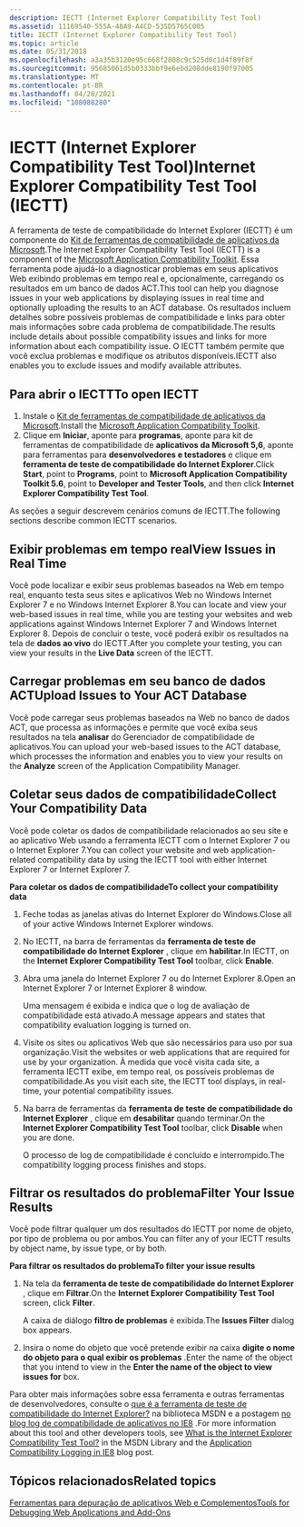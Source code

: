 ```yaml
---
description: IECTT (Internet Explorer Compatibility Test Tool)
ms.assetid: 11169540-555A-48A9-A4CD-535D5765C005
title: IECTT (Internet Explorer Compatibility Test Tool)
ms.topic: article
ms.date: 05/31/2018
ms.openlocfilehash: a3a35b3120e95c668f2808c9c525d0c1d4f89f8f
ms.sourcegitcommit: 95685061d5b0333bbf9e6ebd208dde8190f97005
ms.translationtype: MT
ms.contentlocale: pt-BR
ms.lasthandoff: 04/28/2021
ms.locfileid: "108088280"
---
```

# <a name="internet-explorer-compatibility-test-tool-iectt"></a><span data-ttu-id="16d8a-103">IECTT (Internet Explorer Compatibility Test Tool)</span><span class="sxs-lookup"><span data-stu-id="16d8a-103">Internet Explorer Compatibility Test Tool (IECTT)</span></span>

<span data-ttu-id="16d8a-104">A ferramenta de teste de compatibilidade do Internet Explorer (IECTT) é um componente do [Kit de ferramentas de compatibilidade de aplicativos da Microsoft](/windows-hardware/get-started/adk-install).</span><span class="sxs-lookup"><span data-stu-id="16d8a-104">The Internet Explorer Compatibility Test Tool (IECTT) is a component of the [Microsoft Application Compatibility Toolkit](/windows-hardware/get-started/adk-install).</span></span> <span data-ttu-id="16d8a-105">Essa ferramenta pode ajudá-lo a diagnosticar problemas em seus aplicativos Web exibindo problemas em tempo real e, opcionalmente, carregando os resultados em um banco de dados ACT.</span><span class="sxs-lookup"><span data-stu-id="16d8a-105">This tool can help you diagnose issues in your web applications by displaying issues in real time and optionally uploading the results to an ACT database.</span></span> <span data-ttu-id="16d8a-106">Os resultados incluem detalhes sobre possíveis problemas de compatibilidade e links para obter mais informações sobre cada problema de compatibilidade.</span><span class="sxs-lookup"><span data-stu-id="16d8a-106">The results include details about possible compatibility issues and links for more information about each compatibility issue.</span></span> <span data-ttu-id="16d8a-107">O IECTT também permite que você exclua problemas e modifique os atributos disponíveis.</span><span class="sxs-lookup"><span data-stu-id="16d8a-107">IECTT also enables you to exclude issues and modify available attributes.</span></span>

## <a name="to-open-iectt"></a><span data-ttu-id="16d8a-108">Para abrir o IECTT</span><span class="sxs-lookup"><span data-stu-id="16d8a-108">To open IECTT</span></span>

1.  <span data-ttu-id="16d8a-109">Instale o [Kit de ferramentas de compatibilidade de aplicativos da Microsoft](/windows-hardware/get-started/adk-install).</span><span class="sxs-lookup"><span data-stu-id="16d8a-109">Install the [Microsoft Application Compatibility Toolkit](/windows-hardware/get-started/adk-install).</span></span>
2.  <span data-ttu-id="16d8a-110">Clique em **Iniciar**, aponte para **programas**, aponte para kit de ferramentas de compatibilidade de **aplicativos da Microsoft 5,6**, aponte para ferramentas para **desenvolvedores e testadores** e clique em **ferramenta de teste de compatibilidade do Internet Explorer**.</span><span class="sxs-lookup"><span data-stu-id="16d8a-110">Click **Start**, point to **Programs**, point to **Microsoft Application Compatibility Toolkit 5.6**, point to **Developer and Tester Tools**, and then click **Internet Explorer Compatibility Test Tool**.</span></span>

<span data-ttu-id="16d8a-111">As seções a seguir descrevem cenários comuns de IECTT.</span><span class="sxs-lookup"><span data-stu-id="16d8a-111">The following sections describe common IECTT scenarios.</span></span>

## <a name="view-issues-in-real-time"></a><span data-ttu-id="16d8a-112">Exibir problemas em tempo real</span><span class="sxs-lookup"><span data-stu-id="16d8a-112">View Issues in Real Time</span></span>

<span data-ttu-id="16d8a-113">Você pode localizar e exibir seus problemas baseados na Web em tempo real, enquanto testa seus sites e aplicativos Web no Windows Internet Explorer 7 e no Windows Internet Explorer 8.</span><span class="sxs-lookup"><span data-stu-id="16d8a-113">You can locate and view your web-based issues in real time, while you are testing your websites and web applications against Windows Internet Explorer 7 and Windows Internet Explorer 8.</span></span> <span data-ttu-id="16d8a-114">Depois de concluir o teste, você poderá exibir os resultados na tela de **dados ao vivo** do IECTT.</span><span class="sxs-lookup"><span data-stu-id="16d8a-114">After you complete your testing, you can view your results in the **Live Data** screen of the IECTT.</span></span>

## <a name="upload-issues-to-your-act-database"></a><span data-ttu-id="16d8a-115">Carregar problemas em seu banco de dados ACT</span><span class="sxs-lookup"><span data-stu-id="16d8a-115">Upload Issues to Your ACT Database</span></span>

<span data-ttu-id="16d8a-116">Você pode carregar seus problemas baseados na Web no banco de dados ACT, que processa as informações e permite que você exiba seus resultados na tela **analisar** do Gerenciador de compatibilidade de aplicativos.</span><span class="sxs-lookup"><span data-stu-id="16d8a-116">You can upload your web-based issues to the ACT database, which processes the information and enables you to view your results on the **Analyze** screen of the Application Compatibility Manager.</span></span>

## <a name="collect-your-compatibility-data"></a><span data-ttu-id="16d8a-117">Coletar seus dados de compatibilidade</span><span class="sxs-lookup"><span data-stu-id="16d8a-117">Collect Your Compatibility Data</span></span>

<span data-ttu-id="16d8a-118">Você pode coletar os dados de compatibilidade relacionados ao seu site e ao aplicativo Web usando a ferramenta IECTT com o Internet Explorer 7 ou o Internet Explorer 7.</span><span class="sxs-lookup"><span data-stu-id="16d8a-118">You can collect your website and web application-related compatibility data by using the IECTT tool with either Internet Explorer 7 or Internet Explorer 7.</span></span>

<span data-ttu-id="16d8a-119">**Para coletar os dados de compatibilidade**</span><span class="sxs-lookup"><span data-stu-id="16d8a-119">**To collect your compatibility data**</span></span>

1.  <span data-ttu-id="16d8a-120">Feche todas as janelas ativas do Internet Explorer do Windows.</span><span class="sxs-lookup"><span data-stu-id="16d8a-120">Close all of your active Windows Internet Explorer windows.</span></span>
2.  <span data-ttu-id="16d8a-121">No IECTT, na barra de ferramentas da **ferramenta de teste de compatibilidade do Internet Explorer** , clique em **habilitar**.</span><span class="sxs-lookup"><span data-stu-id="16d8a-121">In IECTT, on the **Internet Explorer Compatibility Test Tool** toolbar, click **Enable**.</span></span>
3.  <span data-ttu-id="16d8a-122">Abra uma janela do Internet Explorer 7 ou do Internet Explorer 8.</span><span class="sxs-lookup"><span data-stu-id="16d8a-122">Open an Internet Explorer 7 or Internet Explorer 8 window.</span></span>

    <span data-ttu-id="16d8a-123">Uma mensagem é exibida e indica que o log de avaliação de compatibilidade está ativado.</span><span class="sxs-lookup"><span data-stu-id="16d8a-123">A message appears and states that compatibility evaluation logging is turned on.</span></span>

4.  <span data-ttu-id="16d8a-124">Visite os sites ou aplicativos Web que são necessários para uso por sua organização.</span><span class="sxs-lookup"><span data-stu-id="16d8a-124">Visit the websites or web applications that are required for use by your organization.</span></span> <span data-ttu-id="16d8a-125">À medida que você visita cada site, a ferramenta IECTT exibe, em tempo real, os possíveis problemas de compatibilidade.</span><span class="sxs-lookup"><span data-stu-id="16d8a-125">As you visit each site, the IECTT tool displays, in real-time, your potential compatibility issues.</span></span>
5.  <span data-ttu-id="16d8a-126">Na barra de ferramentas da **ferramenta de teste de compatibilidade do Internet Explorer** , clique em **desabilitar** quando terminar.</span><span class="sxs-lookup"><span data-stu-id="16d8a-126">On the **Internet Explorer Compatibility Test Tool** toolbar, click **Disable** when you are done.</span></span>

    <span data-ttu-id="16d8a-127">O processo de log de compatibilidade é concluído e interrompido.</span><span class="sxs-lookup"><span data-stu-id="16d8a-127">The compatibility logging process finishes and stops.</span></span>

## <a name="filter-your-issue-results"></a><span data-ttu-id="16d8a-128">Filtrar os resultados do problema</span><span class="sxs-lookup"><span data-stu-id="16d8a-128">Filter Your Issue Results</span></span>

<span data-ttu-id="16d8a-129">Você pode filtrar qualquer um dos resultados do IECTT por nome de objeto, por tipo de problema ou por ambos.</span><span class="sxs-lookup"><span data-stu-id="16d8a-129">You can filter any of your IECTT results by object name, by issue type, or by both.</span></span>

<span data-ttu-id="16d8a-130">**Para filtrar os resultados do problema**</span><span class="sxs-lookup"><span data-stu-id="16d8a-130">**To filter your issue results**</span></span>

1.  <span data-ttu-id="16d8a-131">Na tela da **ferramenta de teste de compatibilidade do Internet Explorer** , clique em **Filtrar**.</span><span class="sxs-lookup"><span data-stu-id="16d8a-131">On the **Internet Explorer Compatibility Test Tool** screen, click **Filter**.</span></span>

    <span data-ttu-id="16d8a-132">A caixa de diálogo **filtro de problemas** é exibida.</span><span class="sxs-lookup"><span data-stu-id="16d8a-132">The **Issues Filter** dialog box appears.</span></span>

2.  <span data-ttu-id="16d8a-133">Insira o nome do objeto que você pretende exibir na caixa **digite o nome do objeto para o qual exibir os problemas** .</span><span class="sxs-lookup"><span data-stu-id="16d8a-133">Enter the name of the object that you intend to view in the **Enter the name of the object to view issues for** box.</span></span>

<span data-ttu-id="16d8a-134">Para obter mais informações sobre essa ferramenta e outras ferramentas de desenvolvedores, consulte o [que é a ferramenta de teste de compatibilidade do Internet Explorer?](/previous-versions/windows/it-pro/windows-7/cc721989(v=ws.10)) na biblioteca MSDN e a postagem [no blog log de compatibilidade de aplicativos no IE8](/archive/blogs/ie/application-compatibility-logging-in-ie8) .</span><span class="sxs-lookup"><span data-stu-id="16d8a-134">For more information about this tool and other developers tools, see [What is the Internet Explorer Compatibility Test Tool?](/previous-versions/windows/it-pro/windows-7/cc721989(v=ws.10)) in the MSDN Library and the [Application Compatibility Logging in IE8](/archive/blogs/ie/application-compatibility-logging-in-ie8) blog post.</span></span>

## <a name="related-topics"></a><span data-ttu-id="16d8a-135">Tópicos relacionados</span><span class="sxs-lookup"><span data-stu-id="16d8a-135">Related topics</span></span>

<dl> <dt>

[<span data-ttu-id="16d8a-136">Ferramentas para depuração de aplicativos Web e Complementos</span><span class="sxs-lookup"><span data-stu-id="16d8a-136">Tools for Debugging Web Applications and Add-Ons</span></span>](tools-for-debugging-web-applications-and-add-ons.md)
</dt> </dl>

 

 
